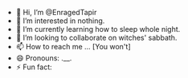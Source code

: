 - 👋 Hi, I’m @EnragedTapir
- 👀 I’m interested in nothing.
- 🌱 I’m currently learning how to sleep whole night.
- 💞️ I’m looking to collaborate on witches' sabbath.
- 📫 How to reach me ... [You won't]
- 😄 Pronouns: .__.
- ⚡ Fun fact: 

<!---
EnragedTapir/EnragedTapir is a ✨ special ✨ repository because its `README.md` (this file) appears on your GitHub profile.
You can click the Preview link to take a look at your changes.
--->
